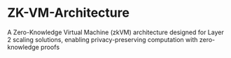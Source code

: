 # ZK-VM-Architecture
A Zero-Knowledge Virtual Machine (zkVM) architecture designed for Layer 2 scaling solutions, enabling privacy-preserving computation with zero-knowledge proofs
